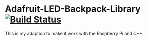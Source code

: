 # Adafruit-LED-Backpack-Library [![Build Status](https://github.com/adafruit/Adafruit_LED_Backpack/workflows/Arduino%20Library%20CI/badge.svg)](https://github.com/adafruit/Adafruit_LED_Backpack/actions)
This is my adaption to make it work with the Raspberry Pi and C++.
